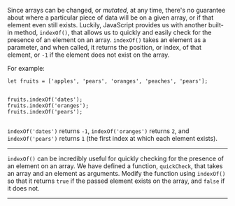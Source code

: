 <div class="challenge-instructions basic-data-structures"><div><section id="description">
<p>Since arrays can be changed, or <em>mutated</em>, at any time, there's no guarantee about where a particular piece of data will be on a given array, or if that element even still exists. Luckily, JavaScript provides us with another built-in method, <code>indexOf()</code>, that allows us to quickly and easily check for the presence of an element on an array. <code>indexOf()</code> takes an element as a parameter, and when called, it returns the position, or index, of that element, or <code>-1</code> if the element does not exist on the array.</p>
<p>For example:</p>
<pre class="language-js"><code class="language-js"><span class="token keyword">let</span> fruits <span class="token operator">=</span> <span class="token punctuation">[</span><span class="token string">'apples'</span><span class="token punctuation">,</span> <span class="token string">'pears'</span><span class="token punctuation">,</span> <span class="token string">'oranges'</span><span class="token punctuation">,</span> <span class="token string">'peaches'</span><span class="token punctuation">,</span> <span class="token string">'pears'</span><span class="token punctuation">]</span><span class="token punctuation">;</span>

fruits<span class="token punctuation">.</span><span class="token function">indexOf</span><span class="token punctuation">(</span><span class="token string">'dates'</span><span class="token punctuation">)</span><span class="token punctuation">;</span>
fruits<span class="token punctuation">.</span><span class="token function">indexOf</span><span class="token punctuation">(</span><span class="token string">'oranges'</span><span class="token punctuation">)</span><span class="token punctuation">;</span>
fruits<span class="token punctuation">.</span><span class="token function">indexOf</span><span class="token punctuation">(</span><span class="token string">'pears'</span><span class="token punctuation">)</span><span class="token punctuation">;</span>
</code></pre>
<p><code>indexOf('dates')</code> returns <code>-1</code>, <code>indexOf('oranges')</code> returns <code>2</code>, and <code>indexOf('pears')</code> returns <code>1</code> (the first index at which each element exists).</p>
</section></div><hr/><div><section id="instructions">
<p><code>indexOf()</code> can be incredibly useful for quickly checking for the presence of an element on an array. We have defined a function, <code>quickCheck</code>, that takes an array and an element as arguments. Modify the function using <code>indexOf()</code> so that it returns <code>true</code> if the passed element exists on the array, and <code>false</code> if it does not.</p>
</section></div><hr/></div>